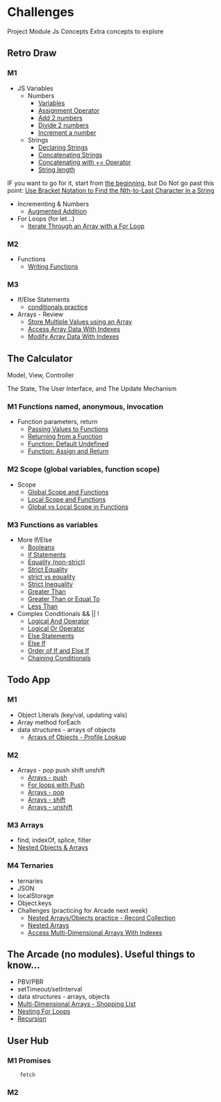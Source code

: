 # Challenges
Project	Module	Js Concepts	Extra concepts to explore
## Retro Draw	
### M1
- JS Variables
  - Numbers
    - [Variables](https://www.freecodecamp.org/learn/javascript-algorithms-and-data-structures/basic-javascript/declare-javascript-variables)
    - [Assignment Operator](https://www.freecodecamp.org/learn/javascript-algorithms-and-data-structures/basic-javascript/storing-values-with-the-assignment-operator)
    - [Add 2 numbers](https://www.freecodecamp.org/learn/javascript-algorithms-and-data-structures/basic-javascript/add-two-numbers-with-javascript)
    - [Divide 2 numbers](https://www.freecodecamp.org/learn/javascript-algorithms-and-data-structures/basic-javascript/divide-one-number-by-another-with-javascript)
    - [Increment a number](https://www.freecodecamp.org/learn/javascript-algorithms-and-data-structures/basic-javascript/increment-a-number-with-javascript)
  - Strings
    - [Declaring Strings](https://www.freecodecamp.org/learn/javascript-algorithms-and-data-structures/basic-javascript/declare-string-variables)
    - [Concatenating Strings](https://www.freecodecamp.org/learn/javascript-algorithms-and-data-structures/basic-javascript/concatenating-strings-with-plus-operator)
    - [Concatenating with += Operator](https://www.freecodecamp.org/learn/javascript-algorithms-and-data-structures/basic-javascript/concatenating-strings-with-the-plus-equals-operator)
    - [String length](https://www.freecodecamp.org/learn/javascript-algorithms-and-data-structures/basic-javascript/find-the-length-of-a-string)

IF you want to go for it, start from [the beginning](https://www.freecodecamp.org/learn/), but Do Not go past this point: [Use Bracket Notation to Find the Nth-to-Last Character in a String](https://www.freecodecamp.org/learn/javascript-algorithms-and-data-structures/basic-javascript/use-bracket-notation-to-find-the-nth-to-last-character-in-a-string)


- Incrementing & Numbers
  - [Augmented Addition](https://www.freecodecamp.org/learn/javascript-algorithms-and-data-structures/basic-javascript/compound-assignment-with-augmented-addition)
- For Loops (for let...)
  - [Iterate Through an Array with a For Loop](https://www.freecodecamp.org/learn/javascript-algorithms-and-data-structures/basic-javascript/iterate-through-an-array-with-a-for-loop)

### M2
- Functions
  - [Writing Functions](https://www.freecodecamp.org/learn/javascript-algorithms-and-data-structures/basic-javascript/write-reusable-javascript-with-functions)


### M3
- If/Else Statements
  - [conditionals practice](https://www.hackerrank.com/contests/7days-javascript/challenges/js-if-else-statements)
- Arrays - Review
  - [Store Multiple Values using an Array](https://www.freecodecamp.org/learn/javascript-algorithms-and-data-structures/basic-javascript/store-multiple-values-in-one-variable-using-javascript-arrays)
  - [Access Array Data With Indexes](https://www.freecodecamp.org/learn/javascript-algorithms-and-data-structures/basic-javascript/access-array-data-with-indexes)
  - [Modify Array Data With Indexes](https://www.freecodecamp.org/learn/javascript-algorithms-and-data-structures/basic-javascript/modify-array-data-with-indexes)

## The Calculator	
Model, View, Controller

The State, The User Interface, and The Update Mechanism
### M1	Functions named, anonymous, invocation	

- Function parameters, return
  - [Passing Values to Functions](https://www.freecodecamp.org/learn/javascript-algorithms-and-data-structures/basic-javascript/passing-values-to-functions-with-arguments)
  - [Returning from a Function](https://www.freecodecamp.org/learn/javascript-algorithms-and-data-structures/basic-javascript/return-a-value-from-a-function-with-return)
  - [Function: Default Undefined](https://www.freecodecamp.org/learn/javascript-algorithms-and-data-structures/basic-javascript/understanding-undefined-value-returned-from-a-function)
  - [Function: Assign and Return](https://www.freecodecamp.org/learn/javascript-algorithms-and-data-structures/basic-javascript/assignment-with-a-returned-value)


### M2	Scope (global variables, function scope)	
- Scope
  - [Global Scope and Functions](https://www.freecodecamp.org/learn/javascript-algorithms-and-data-structures/basic-javascript/global-scope-and-functions)
  - [Local Scope and Functions](https://www.freecodecamp.org/learn/javascript-algorithms-and-data-structures/basic-javascript/local-scope-and-functions)
  - [Global vs Local Scope in Functions](https://www.freecodecamp.org/learn/javascript-algorithms-and-data-structures/basic-javascript/global-vs--local-scope-in-functions)


### M3	Functions as variables	
- More If/Else
  - [Booleans](https://www.freecodecamp.org/learn/javascript-algorithms-and-data-structures/basic-javascript/understanding-boolean-values)
  - [if Statements](https://www.freecodecamp.org/learn/javascript-algorithms-and-data-structures/basic-javascript/use-conditional-logic-with-if-statements)
  - [Equality (non-strict)](https://www.freecodecamp.org/learn/javascript-algorithms-and-data-structures/basic-javascript/comparison-with-the-equality-operator)
  - [Strict Equality](https://www.freecodecamp.org/learn/javascript-algorithms-and-data-structures/basic-javascript/comparison-with-the-strict-equality-operator)
  - [strict vs equality](https://www.freecodecamp.org/learn/javascript-algorithms-and-data-structures/basic-javascript/practice-comparing-different-values)
  - [Strict Inequality](https://www.freecodecamp.org/learn/javascript-algorithms-and-data-structures/basic-javascript/comparison-with-the-strict-inequality-operator)
  - [Greater Than](https://www.freecodecamp.org/learn/javascript-algorithms-and-data-structures/basic-javascript/comparison-with-the-greater-than-operator)
  - [Greater Than or Equal To](https://www.freecodecamp.org/learn/javascript-algorithms-and-data-structures/basic-javascript/comparison-with-the-greater-than-or-equal-to-operator)
  - [Less Than](https://www.freecodecamp.org/learn/javascript-algorithms-and-data-structures/basic-javascript/comparison-with-the-less-than-operator)
- Complex Conditionals && || !	
  - [Logical And Operator](https://www.freecodecamp.org/learn/javascript-algorithms-and-data-structures/basic-javascript/comparisons-with-the-logical-and-operator)
  - [Logical Or Operator](https://www.freecodecamp.org/learn/javascript-algorithms-and-data-structures/basic-javascript/comparisons-with-the-logical-or-operator)
  - [Else Statements](https://www.freecodecamp.org/learn/javascript-algorithms-and-data-structures/basic-javascript/introducing-else-statements)
  - [Else If](https://www.freecodecamp.org/learn/javascript-algorithms-and-data-structures/basic-javascript/introducing-else-if-statements)
  - [Order of If and Else If](https://www.freecodecamp.org/learn/javascript-algorithms-and-data-structures/basic-javascript/logical-order-in-if-else-statements)
  - [Chaining Conditionals](https://www.freecodecamp.org/learn/javascript-algorithms-and-data-structures/basic-javascript/chaining-if-else-statements)
## Todo App	
### M1
  - Object Literals (key/val, updating vals)	
  - Array method forEach	
  - data structures - arrays of objects
    - [Arrays of Objects - Profile Lookup](https://www.freecodecamp.org/learn/javascript-algorithms-and-data-structures/basic-javascript/profile-lookup)
### M2	
  - Arrays - pop push shift unshift	
    - [Arrays - push](https://www.freecodecamp.org/learn/javascript-algorithms-and-data-structures/basic-javascript/manipulate-arrays-with-push)
    - [For loops with Push](https://www.freecodecamp.org/learn/javascript-algorithms-and-data-structures/basic-javascript/iterate-with-javascript-for-loops)
    - [Arrays - pop](https://www.freecodecamp.org/learn/javascript-algorithms-and-data-structures/basic-javascript/manipulate-arrays-with-pop)
    - [Arrays - shift](https://www.freecodecamp.org/learn/javascript-algorithms-and-data-structures/basic-javascript/manipulate-arrays-with-shift)
    - [Arrays - unshift](https://www.freecodecamp.org/learn/javascript-algorithms-and-data-structures/basic-javascript/manipulate-arrays-with-unshift)
### M3	Arrays 
- find, indexOf, splice, filter
- [Nested Objects & Arrays](https://www.freecodecamp.org/learn/javascript-algorithms-and-data-structures/basic-javascript/accessing-nested-arrays)
### M4	Ternaries	
  - ternaries
  - JSON	
  - localStorage	
  - Object.keys
- Challenges (practicing for Arcade next week)
  - [Nested Arrays/Objects practice - Record Collection](https://www.freecodecamp.org/learn/javascript-algorithms-and-data-structures/basic-javascript/record-collection)
  - [Nested Arrays](https://www.freecodecamp.org/learn/javascript-algorithms-and-data-structures/basic-javascript/nest-one-array-within-another-array)
  - [Access Multi-Dimensional Arrays With Indexes](https://www.freecodecamp.org/learn/javascript-algorithms-and-data-structures/basic-javascript/access-multi-dimensional-arrays-with-indexes)
## The Arcade	(no modules). Useful things to know...		
  - PBV/PBR
  - setTimeout/setInterval
  - data structures - arrays, objects
  - [Multi-Dimensional Arrays - Shopping List](https://www.freecodecamp.org/learn/javascript-algorithms-and-data-structures/basic-javascript/shopping-list)
  - [Nesting For Loops](https://www.freecodecamp.org/learn/javascript-algorithms-and-data-structures/basic-javascript/nesting-for-loops)
  - [Recursion](https://www.freecodecamp.org/learn/javascript-algorithms-and-data-structures/basic-javascript/replace-loops-using-recursion)
## User Hub	
### M1	Promises	
		fetch	
### M2		